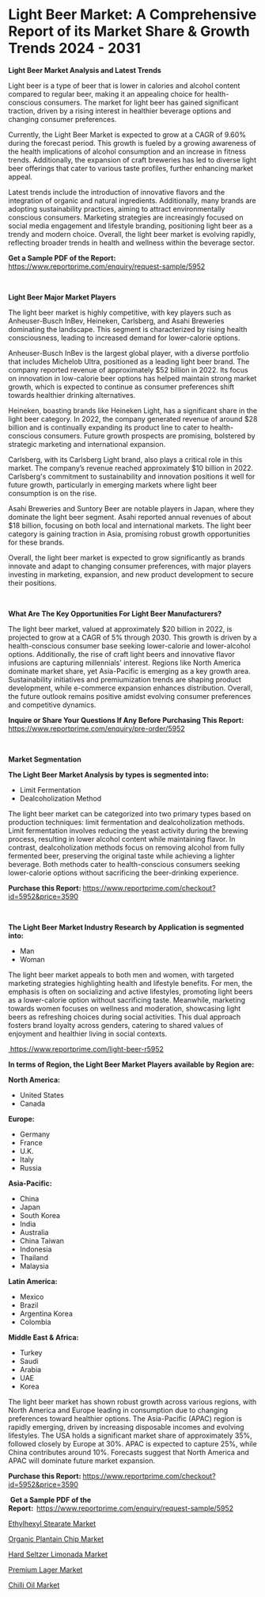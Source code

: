 <p><h1>Light Beer Market: A Comprehensive Report of its Market Share & Growth Trends 2024 - 2031</h1></p><p><strong>Light Beer Market Analysis and Latest Trends</strong></p>
<p><p>Light beer is a type of beer that is lower in calories and alcohol content compared to regular beer, making it an appealing choice for health-conscious consumers. The market for light beer has gained significant traction, driven by a rising interest in healthier beverage options and changing consumer preferences.</p><p>Currently, the Light Beer Market is expected to grow at a CAGR of 9.60% during the forecast period. This growth is fueled by a growing awareness of the health implications of alcohol consumption and an increase in fitness trends. Additionally, the expansion of craft breweries has led to diverse light beer offerings that cater to various taste profiles, further enhancing market appeal.</p><p>Latest trends include the introduction of innovative flavors and the integration of organic and natural ingredients. Additionally, many brands are adopting sustainability practices, aiming to attract environmentally conscious consumers. Marketing strategies are increasingly focused on social media engagement and lifestyle branding, positioning light beer as a trendy and modern choice. Overall, the light beer market is evolving rapidly, reflecting broader trends in health and wellness within the beverage sector.</p></p>
<p><strong>Get a Sample PDF of the Report:&nbsp;</strong> <a href="https://www.reportprime.com/enquiry/request-sample/5952?utm_campaign=1138&utm_medium=2&utm_source=Github&utm_content=ia&utm_term=10102024&utm_id=light-beer">https://www.reportprime.com/enquiry/request-sample/5952</a></p>
<p>&nbsp;</p>
<p><strong>Light Beer Major Market Players</strong></p>
<p><p>The light beer market is highly competitive, with key players such as Anheuser-Busch InBev, Heineken, Carlsberg, and Asahi Breweries dominating the landscape. This segment is characterized by rising health consciousness, leading to increased demand for lower-calorie options.</p><p>Anheuser-Busch InBev is the largest global player, with a diverse portfolio that includes Michelob Ultra, positioned as a leading light beer brand. The company reported revenue of approximately $52 billion in 2022. Its focus on innovation in low-calorie beer options has helped maintain strong market growth, which is expected to continue as consumer preferences shift towards healthier drinking alternatives.</p><p>Heineken, boasting brands like Heineken Light, has a significant share in the light beer category. In 2022, the company generated revenue of around $28 billion and is continually expanding its product line to cater to health-conscious consumers. Future growth prospects are promising, bolstered by strategic marketing and international expansion.</p><p>Carlsberg, with its Carlsberg Light brand, also plays a critical role in this market. The company’s revenue reached approximately $10 billion in 2022. Carlsberg's commitment to sustainability and innovation positions it well for future growth, particularly in emerging markets where light beer consumption is on the rise.</p><p>Asahi Breweries and Suntory Beer are notable players in Japan, where they dominate the light beer segment. Asahi reported annual revenues of about $18 billion, focusing on both local and international markets. The light beer category is gaining traction in Asia, promising robust growth opportunities for these brands.</p><p>Overall, the light beer market is expected to grow significantly as brands innovate and adapt to changing consumer preferences, with major players investing in marketing, expansion, and new product development to secure their positions.</p></p>
<p>&nbsp;</p>
<p><strong>What Are The Key Opportunities For Light Beer Manufacturers?</strong></p>
<p><p>The light beer market, valued at approximately $20 billion in 2022, is projected to grow at a CAGR of 5% through 2030. This growth is driven by a health-conscious consumer base seeking lower-calorie and lower-alcohol options. Additionally, the rise of craft light beers and innovative flavor infusions are capturing millennials' interest. Regions like North America dominate market share, yet Asia-Pacific is emerging as a key growth area. Sustainability initiatives and premiumization trends are shaping product development, while e-commerce expansion enhances distribution. Overall, the future outlook remains positive amidst evolving consumer preferences and competitive dynamics.</p></p>
<p><strong>Inquire or Share Your Questions If Any Before Purchasing This Report:</strong> <a href="https://www.reportprime.com/enquiry/pre-order/5952?utm_campaign=1138&utm_medium=2&utm_source=Github&utm_content=ia&utm_term=10102024&utm_id=light-beer">https://www.reportprime.com/enquiry/pre-order/5952</a></p>
<p>&nbsp;</p>
<p><strong>Market Segmentation</strong></p>
<p><strong>The Light Beer Market Analysis by types is segmented into:</strong></p>
<p><ul><li>Limit Fermentation</li><li>Dealcoholization Method</li></ul></p>
<p><p>The light beer market can be categorized into two primary types based on production techniques: limit fermentation and dealcoholization methods. Limit fermentation involves reducing the yeast activity during the brewing process, resulting in lower alcohol content while maintaining flavor. In contrast, dealcoholization methods focus on removing alcohol from fully fermented beer, preserving the original taste while achieving a lighter beverage. Both methods cater to health-conscious consumers seeking lower-calorie options without sacrificing the beer-drinking experience.</p></p>
<p><strong>Purchase this Report:&nbsp;</strong><a href="https://www.reportprime.com/checkout?id=5952&price=3590&utm_campaign=1138&utm_medium=2&utm_source=Github&utm_content=ia&utm_term=10102024&utm_id=light-beer">https://www.reportprime.com/checkout?id=5952&price=3590</a></p>
<p>&nbsp;</p>
<p><strong>The Light Beer Market Industry Research by Application is segmented into:</strong></p>
<p><ul><li>Man</li><li>Woman</li></ul></p>
<p><p>The light beer market appeals to both men and women, with targeted marketing strategies highlighting health and lifestyle benefits. For men, the emphasis is often on socializing and active lifestyles, promoting light beers as a lower-calorie option without sacrificing taste. Meanwhile, marketing towards women focuses on wellness and moderation, showcasing light beers as refreshing choices during social activities. This dual approach fosters brand loyalty across genders, catering to shared values of enjoyment and healthier living in social contexts.</p></p>
<p><a href="https://www.reportprime.com/light-beer-r5952?utm_campaign=1138&utm_medium=2&utm_source=Github&utm_content=ia&utm_term=10102024&utm_id=light-beer">&nbsp;https://www.reportprime.com/light-beer-r5952</a></p>
<p><strong>In terms of Region, the Light Beer Market Players available by Region are:</strong></p>
<p>
    <p> <strong> North America: </strong>
        <ul>
            <li>United States</li>
            <li>Canada</li>
        </ul>
        </p> 
    <p> <strong> Europe: </strong>
        <ul>
            <li>Germany</li>
            <li>France</li>
            <li>U.K.</li>
            <li>Italy</li>
            <li>Russia</li>
        </ul>
        </p> 
    <p> <strong> Asia-Pacific: </strong>
        <ul>
            <li>China</li>
            <li>Japan</li>
            <li>South Korea</li>
            <li>India</li>
            <li>Australia</li>
            <li>China Taiwan</li>
            <li>Indonesia</li>
            <li>Thailand</li>
            <li>Malaysia</li>
        </ul>
        </p> 
    <p> <strong> Latin America: </strong>
        <ul>
            <li>Mexico</li>
            <li>Brazil</li>
            <li>Argentina Korea</li>
            <li>Colombia</li>
        </ul>
        </p> 
    <p> <strong> Middle East & Africa: </strong>
        <ul>
            <li>Turkey</li>
            <li>Saudi</li>
            <li>Arabia</li>
            <li>UAE</li>
            <li>Korea</li>
        </ul>
    </p>
    </p>
<p><p>The light beer market has shown robust growth across various regions, with North America and Europe leading in consumption due to changing preferences toward healthier options. The Asia-Pacific (APAC) region is rapidly emerging, driven by increasing disposable incomes and evolving lifestyles. The USA holds a significant market share of approximately 35%, followed closely by Europe at 30%. APAC is expected to capture 25%, while China contributes around 10%. Forecasts suggest that North America and APAC will dominate future market expansion.</p></p>
<p><strong>Purchase this Report: </strong><a href="https://www.reportprime.com/checkout?id=5952&price=3590&utm_campaign=1138&utm_medium=2&utm_source=Github&utm_content=ia&utm_term=10102024&utm_id=light-beer">https://www.reportprime.com/checkout?id=5952&price=3590</a></p>
<p>&nbsp;<strong>Get a Sample PDF of the Report:&nbsp;&nbsp;</strong><a href="https://www.reportprime.com/enquiry/request-sample/5952?utm_campaign=1138&utm_medium=2&utm_source=Github&utm_content=ia&utm_term=10102024&utm_id=light-beer">https://www.reportprime.com/enquiry/request-sample/5952</a></p>
<p><strong></strong></p>
<p><p><a href="https://www.linkedin.com/pulse/ethylhexyl-stearate-market-forecast-global-trends-analysis-otdnf?utm_campaign=1138&utm_medium=2&utm_source=Github&utm_content=ia&utm_term=10102024&utm_id=light-beer">Ethylhexyl Stearate Market</a></p><p><a href="https://issuu.com/reportprime-2/docs/organic-plantain-chip-market-size-2_201cd80939d0aa?utm_campaign=1138&utm_medium=2&utm_source=Github&utm_content=ia&utm_term=10102024&utm_id=light-beer">Organic Plantain Chip Market</a></p><p><a href="https://issuu.com/reportprime-2/docs/hard-seltzer-limonada-market-size-2_bf764101866060?utm_campaign=1138&utm_medium=2&utm_source=Github&utm_content=ia&utm_term=10102024&utm_id=light-beer">Hard Seltzer Limonada Market</a></p><p><a href="https://github.com/cecilahoi7/Market-Research-Report-List-1/blob/main/premium-lager-market.md?utm_campaign=1138&utm_medium=2&utm_source=Github&utm_content=ia&utm_term=10102024&utm_id=light-beer">Premium Lager Market</a></p><p><a href="https://www.linkedin.com/pulse/chilli-oil-sector-surge-132-growth-roadmap-2031-ek-phrasis-rnvvc?utm_campaign=1138&utm_medium=2&utm_source=Github&utm_content=ia&utm_term=10102024&utm_id=light-beer">Chilli Oil Market</a></p></p>